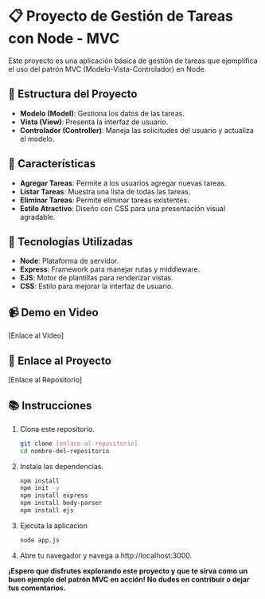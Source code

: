 # 📋 Proyecto de Gestión de Tareas con Node - MVC

Este proyecto es una aplicación básica de gestión de tareas que ejemplifica el uso del patrón MVC (Modelo-Vista-Controlador) en Node.

## 📂 Estructura del Proyecto
- **Modelo (Model)**: Gestiona los datos de las tareas.
- **Vista (View)**: Presenta la interfaz de usuario.
- **Controlador (Controller)**: Maneja las solicitudes del usuario y actualiza el modelo.

## 🌟 Características
- **Agregar Tareas**: Permite a los usuarios agregar nuevas tareas.
- **Listar Tareas**: Muestra una lista de todas las tareas.
- **Eliminar Tareas**: Permite eliminar tareas existentes.
- **Estilo Atractivo**: Diseño con CSS para una presentación visual agradable.

## 🚀 Tecnologías Utilizadas
- **Node**: Plataforma de servidor.
- **Express**: Framework para manejar rutas y middleware.
- **EJS**: Motor de plantillas para renderizar vistas.
- **CSS**: Estilo para mejorar la interfaz de usuario.

## 📹 Demo en Video
[Enlace al Video]

## 🔗 Enlace al Proyecto
[Enlace al Repositorio]

## 📚 Instrucciones
1. Clona este repositorio.
   
   ```sh
   git clone [enlace-al-repositorio]
   cd nombre-del-repositorio
   ```
2. Instala las dependencias.
    ```sh
   npm install
   npm init -y
   npm install express
   npm install body-parser
   npm install ejs 
   ```
3. Ejecuta la aplicacion
   ```sh
   node app.js 
   ```
4. Abre tu navegador y navega a http://localhost:3000.

**¡Espero que disfrutes explorando este proyecto y que te sirva como un buen ejemplo del patrón MVC en acción! No dudes en contribuir o dejar tus comentarios.**
        

